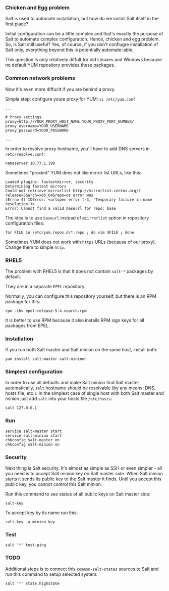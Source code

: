 ### Chicken and Egg problem


Salt is used to automate installation, but how do we install Salt itself in the first place?

Initial configuration can be a little complex and that's exactly the purpose of Salt to
automate complex configuration. Hence, chicken and egg problem.
So, is Salt still useful? Yes, of cource, if you don't confiugre installation of
Salt only, everything beyond this is potentially automate-able.

This question is only relatively diffult for old Linuxes and Windows because
no default YUM repository provides these packages.

### Common network problems

Now it's even more diffuclt if you are behind a proxy.

Simple step: configure youre proxy for YUM: `vi /etc/yum.conf`
```
...

# Proxy settings
proxy=http://YOUR_PROXY_HOST_NAME:YOUR_PROXY_PORT_NUMBER/
proxy_username=YOUR_USERNAME
proxy_password=YOUR_PASSWORD

...

```

In order to resolve proxy hostname, you'll have to add DNS servers in `/etc/resolve.conf`:
```
nameserver 10.77.1.198
```

Sometimes "proxied" YUM does not like mirror list URLs, like this:
```
Loaded plugins: fastestmirror, security
Determining fastest mirrors
Could not retrieve mirrorlist http://mirrorlist.centos.org/?release=5&arch=x86_64&repo=os error was
[Errno 4] IOError: <urlopen error (-3, 'Temporary failure in name resolution')>
Error: Cannot find a valid baseurl for repo: base
```

The idea is to use `baseurl` instead of `miirrorlist` option in repository configuration files:
```
for FILE in /etc/yum.repos.d/*.repo ; do vim $FILE ; done
```

Sometimes YUM does not work with `https` URLs (because of our proxy).
Change them to simple `http`.


### RHEL5

The problem with RHEL5 is that it does not contain `salt-*` packages by default.

They are in a separate `EPEL` repository.

Normally, you can configure this repository yourself, but there is an RPM package
for this:
```
rpm -ihv epel-release-5-4.noarch.rpm
```
It is better to use RPM because it also installs RPM sign keys for all packages from EPEL.

### Installation

If you run both Salt master and Salt minion on the same host, install both:
```
yum install salt-master salt-mininon
```

### Simplest configuration

In order to use all defaults and make Salt minion find Salt master automatically,
`salt` hostname should be resolvable (by any means: DNS, hosts file, etc.).
In the simplest case of single host with both Salt master and minion just add `salt` into your hosts file `/etc/hosts`:
```
salt 127.0.0.1
```

### Run

```
service salt-master start
service salt-minion start 
chkconfig salt-master on
chkconfig salt-minion on
```

### Security

Next thing is Salt security. It's almost as simple as SSH or even simpler - all you need
is to accept Salt minion key on Salt master side. When Salt minion starts it sends
its public key to the Salt master it finds. Until you accept this public key, you cannot
control this Salt minion.

Run this command to see status of all public keys on Salt master side:
```
salt-key
```

To accept key by its name run this:
```
salt-key -a minion_key
```

### Test

```
salt '*' test.ping
```

### TODO

Additional steps is to connect this `common-salt-states` sources to Salt and
run this command to setup selected system:
```
salt '*' state.highstate 
```

